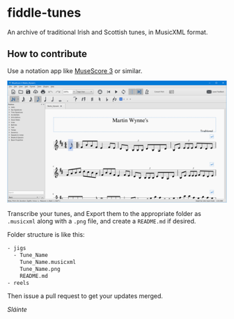 # fiddle-tunes
An archive of traditional Irish and Scottish tunes, in MusicXML format.

## How to contribute
Use a notation app like [MuseScore 3](https://musescore.org) or similar.

![Muse Score](README_images/musescore.png)

Transcribe your tunes, and Export them to the appropriate folder as `.musicxml` along with a `.png` file, and create a `README.md` if desired.

Folder structure is like this:

```
- jigs
  - Tune_Name
    Tune_Name.musicxml
    Tune_Name.png
    README.md
- reels
```

Then issue a pull request to get your updates merged.

_Sláinte_
